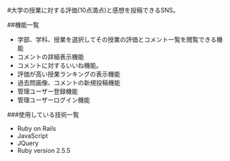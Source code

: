 #大学の授業に対する評価(10点満点)と感想を投稿できるSNS。

##機能一覧

* 学部、学科、授業を選択してその授業の評価とコメント一覧を閲覧できる機能
* コメントの詳細表示機能
* コメントに対するいいね機能。
* 評価が高い授業ランキングの表示機能
* 過去問画像、コメントの新規投稿機能
* 管理ユーザー登録機能
* 管理ユーザーログイン機能

###使用している技術一覧
* Ruby on Rails
* JavaScript
* JQuery
* Ruby version 2.5.5